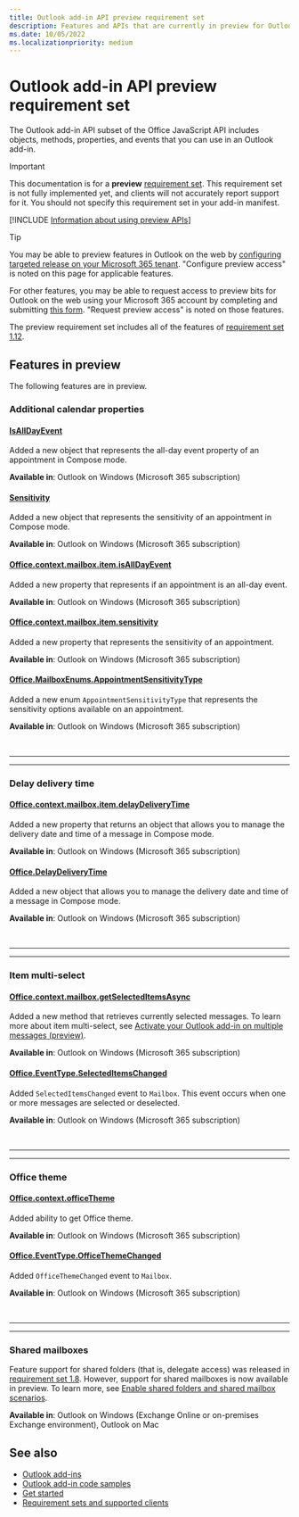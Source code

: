 ```yaml
---
title: Outlook add-in API preview requirement set
description: Features and APIs that are currently in preview for Outlook add-ins.
ms.date: 10/05/2022
ms.localizationpriority: medium
---
```


# Outlook add-in API preview requirement set

The Outlook add-in API subset of the Office JavaScript API includes objects, methods, properties, and events that you can use in an Outlook add-in.

> [!IMPORTANT]
> This documentation is for a **preview** [requirement set](../outlook-api-requirement-sets.md). This requirement set is not fully implemented yet, and clients will not accurately report support for it. You should not specify this requirement set in your add-in manifest.

[!INCLUDE [Information about using preview APIs](../../../includes/using-preview-apis-host.md)]

> [!TIP]
> You may be able to preview features in Outlook on the web by [configuring targeted release on your Microsoft 365 tenant](/microsoft-365/admin/manage/release-options-in-office-365?view=o365-worldwide&preserve-view=true#set-up-the-release-option-in-the-admin-center). "Configure preview access" is noted on this page for applicable features.
>
> For other features, you may be able to request access to preview bits for Outlook on the web using your Microsoft 365 account by completing and submitting [this form](https://aka.ms/OWAPreview). "Request preview access" is noted on those features.

The preview requirement set includes all of the features of [requirement set 1.12](../requirement-set-1.12/outlook-requirement-set-1.12.md).

## Features in preview

The following features are in preview.

### Additional calendar properties

#### [IsAllDayEvent](/javascript/api/outlook/office.isalldayevent?view=outlook-js-preview&preserve-view=true)

Added a new object that represents the all-day event property of an appointment in Compose mode.

**Available in**: Outlook on Windows (Microsoft 365 subscription)

#### [Sensitivity](/javascript/api/outlook/office.sensitivity?view=outlook-js-preview&preserve-view=true)

Added a new object that represents the sensitivity of an appointment in Compose mode.

**Available in**: Outlook on Windows (Microsoft 365 subscription)

#### [Office.context.mailbox.item.isAllDayEvent](office.context.mailbox.item.md#properties)

Added a new property that represents if an appointment is an all-day event.

**Available in**: Outlook on Windows (Microsoft 365 subscription)

#### [Office.context.mailbox.item.sensitivity](office.context.mailbox.item.md#properties)

Added a new property that represents the sensitivity of an appointment.

**Available in**: Outlook on Windows (Microsoft 365 subscription)

#### [Office.MailboxEnums.AppointmentSensitivityType](/javascript/api/outlook/office.mailboxenums.appointmentsensitivitytype?view=outlook-js-preview&preserve-view=true)

Added a new enum `AppointmentSensitivityType` that represents the sensitivity options available on an appointment.

**Available in**: Outlook on Windows (Microsoft 365 subscription)

<br>

---

---

### Delay delivery time

#### [Office.context.mailbox.item.delayDeliveryTime](office.context.mailbox.item.md#properties)

Added a new property that returns an object that allows you to manage the delivery date and time of a message in Compose mode.

**Available in**: Outlook on Windows (Microsoft 365 subscription)

#### [Office.DelayDeliveryTime](/javascript/api/outlook/office.delaydeliverytime?view=outlook-js-preview&preserve-view=true)

Added a new object that allows you to manage the delivery date and time of a message in Compose mode.

**Available in**: Outlook on Windows (Microsoft 365 subscription)

<br>

---

---

### Item multi-select

#### [Office.context.mailbox.getSelectedItemsAsync](office.context.mailbox.md#methods)

Added a new method that retrieves currently selected messages. To learn more about item multi-select, see [Activate your Outlook add-in on multiple messages (preview)](/office/dev/add-ins/outlook/item-multi-select).

**Available in**: Outlook on Windows (Microsoft 365 subscription)

#### [Office.EventType.SelectedItemsChanged](/javascript/api/office/office.eventtype?view=outlook-js-preview&preserve-view=true)

Added `SelectedItemsChanged` event to `Mailbox`. This event occurs when one or more messages are selected or deselected.

**Available in**: Outlook on Windows (Microsoft 365 subscription)

<br>

---

---

### Office theme

#### [Office.context.officeTheme](/javascript/api/office/office.context?view=outlook-js-preview&preserve-view=true#office-office-context-officetheme-member)

Added ability to get Office theme.

**Available in**: Outlook on Windows (Microsoft 365 subscription)

#### [Office.EventType.OfficeThemeChanged](/javascript/api/office/office.eventtype?view=outlook-js-preview&preserve-view=true)

Added `OfficeThemeChanged` event to `Mailbox`.

**Available in**: Outlook on Windows (Microsoft 365 subscription)

<br>

---

---

### Shared mailboxes

Feature support for shared folders (that is, delegate access) was released in [requirement set 1.8](../requirement-set-1.8/outlook-requirement-set-1.8.md). However, support for shared mailboxes is now available in preview. To learn more, see [Enable shared folders and shared mailbox scenarios](/office/dev/add-ins/outlook/delegate-access).

**Available in**: Outlook on Windows (Exchange Online or on-premises Exchange environment), Outlook on Mac

## See also

- [Outlook add-ins](/office/dev/add-ins/outlook/outlook-add-ins-overview)
- [Outlook add-in code samples](https://developer.microsoft.com/outlook/gallery/?filterBy=Outlook,Samples,Add-ins)
- [Get started](/office/dev/add-ins/quickstarts/outlook-quickstart)
- [Requirement sets and supported clients](../outlook-api-requirement-sets.md)

